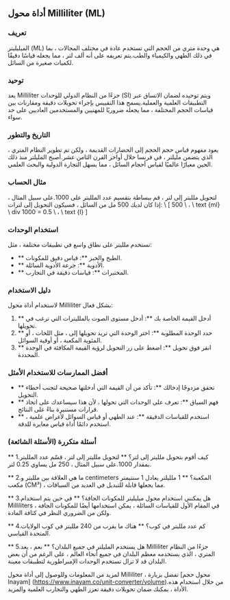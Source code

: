 ## أداة محول Milliliter (ML)

### تعريف
الميليليتر (ML) هي وحدة متري من الحجم التي تستخدم عادة في مختلف المجالات ، بما في ذلك الطهي والكيمياء والطب.يتم تعريفه على أنه ألف لتر ، مما يجعله قياسًا دقيقًا لكميات صغيرة من السائل.

### توحيد
يعد Milliliter جزءًا من النظام الدولي للوحدات (SI) ويتم توحيده لضمان الاتساق عبر التطبيقات العلمية والعملية.يسمح هذا التقييس بإجراء تحويلات دقيقة ومقارنات بين قياسات الحجم المختلفة ، مما يجعله ضروريًا للمهنيين والمستخدمين العاديين على حد سواء.

### التاريخ والتطور
يعود مفهوم قياس حجم الحجم إلى الحضارات القديمة ، ولكن تم تطوير النظام المتري ، الذي يتضمن مليلتر ، في فرنسا خلال أواخر القرن الثامن عشر.أصبح المليلتر منذ ذلك الحين معيارًا عالميًا لقياس أحجام السائل ، مما يسهل التجارة الدولية والبحث العلمي.

### مثال الحساب
لتحويل ملليتر إلى لتر ، قم ببساطة بتقسيم عدد الملليتر على 1000.على سبيل المثال ، إذا كان لديك 500 مل من السائل ، فسيكون التحويل إلى لترات:
\ [
500 \ ، \ text {ml} \ div 1000 = 0.5 \ ، \ text {l}
\]

### استخدام الوحدات
تستخدم ملليتر على نطاق واسع في تطبيقات مختلفة ، مثل:
- ** الطبخ والخبز **: قياس دقيق للمكونات.
- ** الأدوية **: جرعة الأدوية السائلة.
- ** المختبرات **: قياسات دقيقة في التجارب.

### دليل الاستخدام
لاستخدام أداة محول Milliliter بشكل فعال:
1. ** أدخل القيمة الخاصة بك **: أدخل مستوى الصوت بالملليترات التي ترغب في تحويلها.
2. ** حدد الوحدة المطلوبة **: اختر الوحدة التي تريد تحويلها إلى ، مثل اللخات ، أو المئوية المكعبة ، أو أوقية السوائل.
3. ** انقر فوق تحويل **: اضغط على زر التحويل لرؤية القيمة المكافئة في الوحدة المحددة.

### أفضل الممارسات للاستخدام الأمثل
- ** تحقق مزدوجًا إدخالك **: تأكد من أن القيمة التي أدخلتها صحيحة لتجنب أخطاء التحويل.
- ** فهم السياق **: تعرف على الوحدات التي تحولها ، لأن هذا سيساعدك على اتخاذ قرارات مستنيرة بناءً على النتائج.
- ** استخدم للقياسات الدقيقة **: عند الطهي أو قياس السوائل لأغراض علمية ، استخدم دائمًا أداة قياس معايرة للدقة.

### أسئلة متكررة (الأسئلة الشائعة)

** 1.كيف أقوم بتحويل ملليتر إلى لتر؟ **
لتحويل ملليتر إلى لتر ، قسّم عدد الملليتر بمقدار 1000.على سبيل المثال ، 250 مل يساوي 0.25 لتر.

** 2.ما هي العلاقة بين ملليتر و centimeters المكعبة؟ **
1 ملليلتر يعادل 1 سنتيمتر مكعب (CM³) ، مما يجعلها قابلة للتبديل في العديد من السياقات.

** 3.هل يمكنني استخدام محول ميليليتر للمكونات الجافة؟ **
في حين يتم استخدام Milliliters في المقام الأول للقياسات السائلة ، يمكن استخدامها أيضًا للمكونات الجافة ، ولكن من الضروري النظر في كثافة المادة.

** 4.كم عدد ملليتر في كوب؟ **
هناك ما يقرب من 240 ملليتر في كوب الولايات المتحدة القياسي.

** 5.هل يستخدم المليلتر في جميع البلدان؟ **
نعم ، يعد Milliliter جزءًا من النظام المتري ، الذي يستخدمه معظم البلدان في جميع أنحاء العالم ، على الرغم من أن بعض البلدان قد لا تزال تستخدم الوحدات الإمبراطورية لتطبيقات معينة.

لمزيد من المعلومات وللوصول إلى أداة محول Milliliter ، تفضل بزيارة [محول حجم Inayam] (https://www.inayam.co/unit-converter/volume).من خلال استخدام هذه الأداة ، يمكنك ضمان تحويلات دقيقة تعزز الطهي والتجارب العلمية والمزيد.